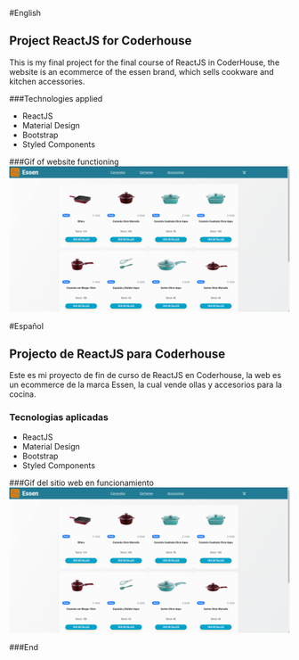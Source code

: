 #English

## Project ReactJS for Coderhouse

This is my final project for the final course of ReactJS in CoderHouse, the website is an ecommerce of the essen brand, which sells cookware and kitchen accessories.

###Technologies applied
* ReactJS
* Material Design
* Bootstrap
* Styled Components

###Gif of website functioning
![](https://github.com/guillecabano/essen-cabano/blob/main/public/GIF%20Essen.gif?raw=true)

#Español

## Projecto de ReactJS para Coderhouse

Este es mi proyecto de fin de curso de ReactJS en Coderhouse, la web es un ecommerce de la marca Essen, la cual vende ollas y accesorios para la cocina.

### Tecnologias aplicadas
* ReactJS
* Material Design
* Bootstrap
* Styled Components

###Gif del sitio web en funcionamiento
![](https://github.com/guillecabano/essen-cabano/blob/main/public/GIF%20Essen.gif?raw=true)

###End
